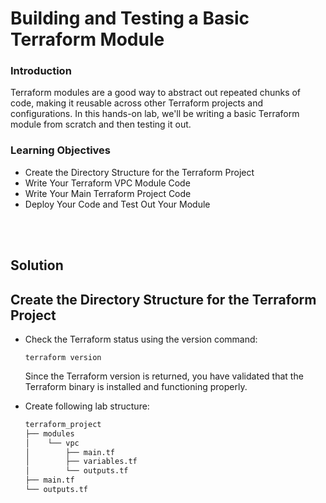 # Building and Testing a Basic Terraform Module

### Introduction
Terraform modules are a good way to abstract out repeated chunks of code, making it reusable across other Terraform projects and configurations. In this hands-on lab, we'll be writing a basic Terraform module from scratch and then testing it out.

### Learning Objectives
- Create the Directory Structure for the Terraform Project
- Write Your Terraform VPC Module Code
- Write Your Main Terraform Project Code
- Deploy Your Code and Test Out Your Module


<br><br>


## Solution

## Create the Directory Structure for the Terraform Project
- Check the Terraform status using the version command:

    `terraform version`

    Since the Terraform version is returned, you have validated that the Terraform binary is installed and functioning properly.

- Create following lab structure:
  
    ```sh
    terraform_project
    ├── modules
    │    └── vpc
    │        ├── main.tf
    │        ├── variables.tf
    │        └── outputs.tf
    ├── main.tf
    └── outputs.tf
    ```


